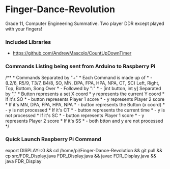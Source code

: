# Finger-Dance-Revolution
Grade 11, Computer Engineering Summative. Two player DDR except played with your fingers!

### Included Libraries
- https://github.com/AndrewMascolo/CountUpDownTimer

### Commands Listing being sent from Arduino to Raspberry Pi
   /**
	 * Commands Separated by "+"
	 * 	Each Command is made up of
	 * 		- (L2/6, R5/9, T3/7, B4/8, SO, MN, DPA, FPA, HPA, NPA, CT, SC) Left, Right, Top, Bottom, Song Over
	 * 		- Followed by ":" 
	 * 		- [int button, int y] Separated by ","
	 * 			Button represents a set X coord
	 * 			y represents the current Y coord
	 * 			If it's SO
	 * 				- button represents Player 1 score
	 * 				- y represents Player 2 score
	 * 			If it's MN, DPA, FPA, HPA, NPA
	 * 				- button represents the Button (x coord)
	 * 				- y is not processed
	 * 			If it's CT
	 * 				- button represents the current time
	 * 				- y is not processed
     *          If it's SC
     *              - button represents Player 1 score
     *              - y represents Player 2 score
     *          If it's SS
     *              - both btton and y are not processed
	 */
	 
### Quick Launch Raspberry Pi Command
export DISPLAY=:0 && cd /home/pi/Finger-Dance-Revolution && git pull && cp src/FDR_Display.java FDR_Display.java && javac FDR_Display.java && java FDR_Display
